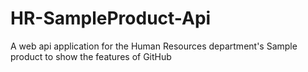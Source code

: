 # HR-SampleProduct-Api
A web api application for the Human Resources department's Sample product to show the features of GitHub
